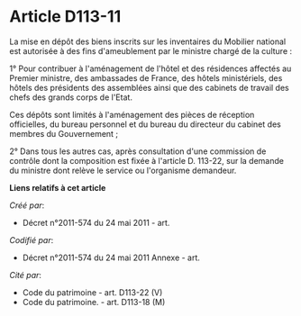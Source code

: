 # Article D113-11

La mise en dépôt des biens inscrits sur les inventaires du Mobilier national est autorisée à des fins d'ameublement par le
ministre chargé de la culture : 

1° Pour contribuer à l'aménagement de l'hôtel et des résidences affectés au Premier ministre, des ambassades de France, des
hôtels ministériels, des hôtels des présidents des assemblées ainsi que des cabinets de travail des chefs des grands corps de
l'Etat. 

Ces dépôts sont limités à l'aménagement des pièces de réception officielles, du bureau personnel et du bureau du directeur du
cabinet des membres du Gouvernement ; 

2° Dans tous les autres cas, après consultation d'une commission de contrôle dont la composition est fixée à l'article D.
113-22, sur la demande du ministre dont relève le service ou l'organisme demandeur.

**Liens relatifs à cet article**

_Créé par_:

  - Décret n°2011-574 du 24 mai 2011  - art.

_Codifié par_:

  - Décret n°2011-574 du 24 mai 2011 Annexe - art.

_Cité par_:

  - Code du patrimoine - art. D113-22 (V)
  - Code du patrimoine. - art. D113-18 (M)
